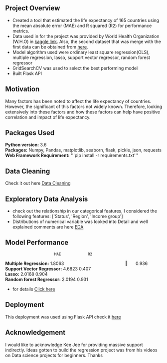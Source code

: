 ## Project Overview
* Created a tool that estimated the life expectancy of 165 countries using the mean absolute error (MAE) and R squared (R2) for performance metrics. 
* Data used in for the project was provided by World Health Organization (W.H.O) in [kaggle link](https://www.kaggle.com/augustus0498/life-expectancy-who). Also, the second dataset that was merge with the first data can be obtained from [here](https://github.com/samueldamilola/Life_expectancy/blob/master/Region.csv).
* Model algorithm used were ordinary least square regression(OLS), multiple regression, lasso, support vector regressor, random forest regressor
* GridSearchCV was used to select the best performing model
* Built Flask API

## Motivation
Many factors has been noted to affect the life expectancy of countries. However, the significant of this factors not widely known. Therefore, looking extensively into these factors and how these factors can help have positive correlation and impact of life expectancy.

## Packages Used
**Python version:** 3.6<br>
**Packages:** Numpy, Pandas, matplotlib, seaborn, flask, pickle, json, requests<br> 
**Web Framework Requirement:** '''pip install -r requirements.txt'''<br>

## Data Cleaning
Check it out here [Data Cleaning](https://github.com/samueldamilola/Life_expectancy/blob/master/Data%20importation%20and%20cleaning.ipynb)

## Exploratory Data Analysis
* check out the relationship in our categorical features, I considered the following features: ['Status', 'Region', 'Income group']<br>
* Distributions of numerical variable  was looked into
Detail and well explained comments are here [EDA](https://github.com/samueldamilola/Life_expectancy/blob/master/Exploratory%20Data%20Analysis.ipynb)

## Model Performance
                          MAE            R2
**Multiple Regression:**    1.8063<span style="border-left:2px solid black;height:2px;margin-left:198px;padding-left:30px;">0.936<br>
**Support Vector Regressor:**       4.6823            0.407<br>
**Lasso:**                          2.0168            0.904<br>
**Random forest Regressor:**        2.0194            0.931<br>

* for details [Click here](https://github.com/samueldamilola/Life_expectancy/blob/master/Model%20Building.ipynb)

## Deployment
This deployment was used using Flask API
check it [here](https://github.com/samueldamilola/Life_expectancy/tree/master/Flask_API)

## Acknowledgement
I would like to acknowledge Kee Jee for providing massive support indirectly. Ideas gotten to build the regression project was from his videos on Data science projects for beginners. Thanks
